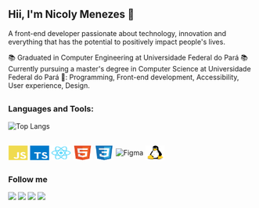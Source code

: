 ## Hii, I'm Nicoly Menezes :wave:

A front-end developer passionate about technology, innovation and everything that has the potential to positively impact people's lives.

 
 :books: Graduated in Computer Engineering at Universidade Federal do Pará
 :books: Currently pursuing a master's degree in Computer Science at Universidade Federal do Pará
 💙: Programming, Front-end development, Accessibility, User experience, Design.
 
 ## 

 ### Languages and Tools:
![Top Langs](https://github-readme-stats.vercel.app/api/top-langs/?username=nicolyyy&layout=compact&theme=dracula)

<div style="display: inline_block">
  <br/>
  <img align="center" alt="JavaScript" height="30" width="40" src="https://raw.githubusercontent.com/devicons/devicon/master/icons/javascript/javascript-plain.svg">
  <img align="center" alt="Typescript" height="30" width="40" src="https://raw.githubusercontent.com/devicons/devicon/master/icons/typescript/typescript-plain.svg">
  <img align="center" alt="React" height="30" width="40" src="https://raw.githubusercontent.com/devicons/devicon/master/icons/react/react-original.svg">
  <img align="center" alt="HTML" height="30" width="40" src="https://raw.githubusercontent.com/devicons/devicon/master/icons/html5/html5-original.svg">
  <img align="center" alt="CSS" height="30" width="40" src="https://raw.githubusercontent.com/devicons/devicon/master/icons/css3/css3-original.svg">
 <img align="center" alt="Figma" height="30" width="40" src="https://www.vectorlogo.zone/logos/figma/figma-icon.svg">
 <img align="center" alt="Linux" height="30" width="40"  src="https://raw.githubusercontent.com/devicons/devicon/master/icons/linux/linux-original.svg">
</div>

##
### Follow me

<div> 
 <a href="https://www.linkedin.com/in/nicoly-menezes/" target="_blank"><img src="https://img.shields.io/badge/-LinkedIn-%230077B5?style=for-the-badge&logo=linkedin&logoColor=white" target="_blank"></a> 
 	<a href="https://www.behance.net/nicolymenezes" target="_blank"><img src="https://img.shields.io/badge/-Behance-blue?style=for-the-badge&logo=behance&logoColor=white" target="_blank"></a>
 	<a href="https://dribbble.com/nicolyyy" target="_blank"><img src="https://img.shields.io/badge/Dribbble-EA4C89?style=for-the-badge&logo=dribbble&logoColor=white" target="_blank"></a>
  <a href = "mailto:nicolymenezees@gmail.com"><img src="https://img.shields.io/badge/-Gmail-%23333?style=for-the-badge&logo=gmail&logoColor=white" target="_blank"></a>
  
</div>
